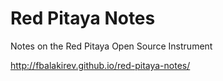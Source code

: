 # Red Pitaya Notes

Notes on the Red Pitaya Open Source Instrument

http://fbalakirev.github.io/red-pitaya-notes/
